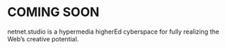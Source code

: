 # COMING SOON
netnet.studio is a hypermedia higherEd cyberspace for fully realizing the Web’s creative potential.
